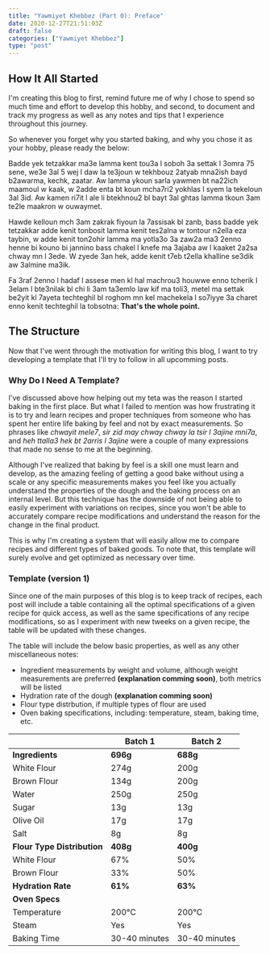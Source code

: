 ```yaml
---
title: "Yawmiyet Khebbez (Part 0): Preface"
date: 2020-12-27T21:51:03Z
draft: false
categories: ["Yawmiyet Khebbez"]
type: "post"
---
```


## How It All Started
I'm creating this blog to first, remind future me of why I chose to spend so much time and effort to develop this hobby, and second, to document and track my progress as well as any notes and tips that I experience throughout this journey.

So whenever you forget why you started baking, and why you chose it as your hobby, please ready the below:

Badde yek tetzakkar ma3e lamma kent tou3a l soboh 3a settak l 3omra 75 sene, we3e 3al 5 wej l daw la te3joun w tekhbouz 2atyab mna2ish bayd b2awarma, kechk, zaatar. Aw lamma ykoun sarla yawmen bt na22ich maamoul w kaak, w 2adde enta bt koun mcha7ri2 yokhlas l syem la tekeloun 3al 3id. Aw kamen ri7it l ale li btekhnou2 bl bayt 3al ghtas lamma tkoun 3am te2le maakron w ouwaymet. 

Hawde kelloun mch 3am zakrak fiyoun la 7assisak bl zanb, bass badde yek tetzakkar adde kenit tonbosit lamma kenit tes2alna w tontour n2ella eza taybin, w adde kenit ton2ohir lamma ma yotla3o 3a zaw2a ma3 2enno henne bi kouno bi jannino bass chakel l knefe ma 3ajaba aw l kaaket 2a2sa chway mn l 3ede. W zyede 3an hek, adde kenit t7eb t2ella khalline se3dik aw 3almine ma3ik.

Fa 3raf 2enno l hadaf l assese men kl hal machrou3 houwwe enno tcherik l 3elam l bte3nilak bl chi li 3am ta3emlo law kif ma toli3, metel ma settak be2yit kl 7ayeta techteghil bl roghom mn kel machekela l so7iyye 3a charet enno kenit techteghil la tobsotna: **That's the whole point.**

## The Structure
Now that I've went through the motivation for writing this blog, I want to try developing a template that I'll try to follow in all upcomming posts.
### Why Do I Need A Template?
I've discussed above how helping out my teta was the reason I started baking in the first place. But what I failed to mention was how frustrating it is to try and learn recipes and proper techniques from someone who has spent her entire life baking by feel and not by exact measurements. So phrases like *chwayit mele7*, *sir zid may chway chway la tsir l 3ajine mni7a*, and *heh ttalla3 hek bt 2arris l 3ajine* were a couple of many expressions that made no sense to me at the beginning.

Although I've realized that baking by feel is a skill one must learn and develop, as the amazing feeling of getting a good bake without using a scale or any specific measurements makes you feel like you actually understand the properties of the dough and the baking process on an internal level. But this technique has the downside of not being able to easily experiment with variations on recipes, since you won't be able to accurately compare recipe modifications and understand the reason for the change in the final product.

This is why I'm creating a system that will easily allow me to compare recipes and different types of baked goods. To note that, this template will surely evolve and get optimized as necessary over time.
### Template (version 1)
Since one of the main purposes of this blog is to keep track of recipes, each post will include a table containing all the optimal specifications of a given recipe for quick access, as well as the same specifications of any recipe modifications, so as I experiment with new tweeks on a given recipe, the table will be updated with these changes.

The table will include the below basic properties, as well as any other miscellaneous notes:
+ Ingredient measurements by weight and volume, although weight measurements are preferred **(explanation comming soon)**, both metrics will be listed
+ Hydration rate of the dough **(explanation comming soon)**
+ Flour type distrbution, if multiple types of flour are used
+ Oven baking specifications, including: temperature, steam, baking time, etc.

| | Batch 1 | Batch 2 |
|-| ------- | ------- |
|**Ingredients**|**696g**|**688g**|
|White Flour|274g|200g|
|Brown Flour|134g|200g|
|Water|250g|250g|
|Sugar|13g|13g|
|Olive Oil|17g|17g|
|Salt|8g|8g|
|**Flour Type Distribution**|**408g**|**400g**|
|White Flour|67%|50%|
|Brown Flour|33%|50%|
|**Hydration Rate**|**61%**|**63%**|
|**Oven Specs**|||
|Temperature|200&deg;C|200&deg;C|
|Steam|Yes|Yes|
|Baking Time|30-40 minutes|30-40 minutes|
